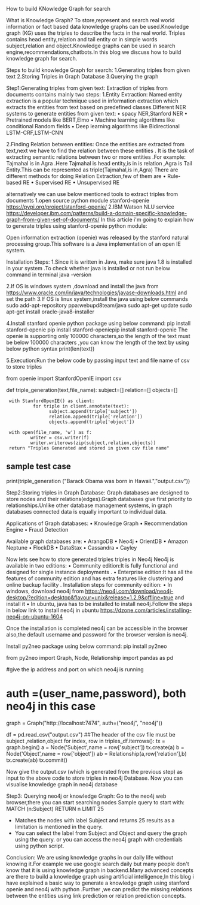 How to build KNowledge Graph for search

What is Knowledge Graph?
To store,represent and search real world information  or fact based data knowledge graphs can be used.Knowledge graph (KG) uses the triples to describe the facts  in the real world. Triples contains  head entity,relation and tail entity or in simple words subject,relation and object.Knowledge graphs can be used in search engine,recommendations,chatbots.In this blog we discuss how to build knowledge graph for search.

Steps to build knowledge Graph for search:
1.Generating triples from given text
2.Storing Triples in Graph Database
3.Querying the graph 

Step1:Generating triples from given text:
Extraction of triples from documents contains mainly two steps:
1.Entity Extraction:
Named entity extraction is a popular technique used in information extraction which extracts the entities from text based on predefined classes.Different NER systems to generate entities from given text:
    • spacy NER,Stanford NER
    • Pretrained models like BERT,Elmo 
    • Machine learning algorithms like conditional Random fields
    • Deep learning algorithms like Bidirectional LSTM-CRF,LSTM-CNN

2.Finding Relation between entities:
Once the entities are extracted from text,next we have to find the relation between these entities . It is the task of extracting semantic  relations between two or more entities .For example: Tajmahal is in Agra .Here Tajmahal is head entity,is in is relation ,Agra is Tail Entity.This can be represented as triple(Tajmahal,is in,Agra)
There are different methods for doing Relation Extraction,few of them are
    • Rule-based RE
    • Supervised RE
    • Unsupervised RE




alternatively we can use below mentioned tools to extract triples from documents
1.open source python module stanford-openie https://pypi.org/project/stanford-openie/
2.IBM Watson NLU service https://developer.ibm.com/patterns/build-a-domain-specific-knowledge-graph-from-given-set-of-documents/
In this article i'm going to  explain how to generate triples using stanford-openie python module:

Open information extraction (openie) was released by the stanford natural processing group.This software is a Java implementation of an open IE system.

Installation Steps:
1.Since it is written in Java, make sure java 1.8 is installed in your system .To check whether java is installed or not run below command in terminal
java -version

2.If OS is windows system ,download and install the java from https://www.oracle.com/in/java/technologies/javase-downloads.html and set the path
3.If OS is linux system,install the java using below commands
sudo add-apt-repository ppa:webupd8team/java
sudo apt-get update
sudo apt-get install oracle-java8-installer

4.Install stanford openie python package using below command:
pip install stanford-openie
pip install stanford-openiepip install stanford-openie
The openie is supporting only 100000 characters,so the length of the text must be below 100000 characters ,you can know the length of the text by using below python syntax 
print(len(text))

5.Execution:Run the below code by passing input text and file name of csv to store triples

from openie import StanfordOpenIE
import csv

def triple_generation(text,file_name):
     subject=[]
     relation=[]
     objects=[]

     with StanfordOpenIE() as client:
              for triple in client.annotate(text):
                    subject.append(triple['subject'])
                    relation.append(triple['relation'])
                    objects.append(triple['object'])

     with open(file_name, 'w') as f:
             writer = csv.writer(f)
             writer.writerows(zip(subject,relation,objects))
     return "Triples Generated and stored in given csv file name"

## sample test case
print(triple_generation ("Barack Obama was born in Hawaii.","output.csv"))










Step2:Storing triples in Graph Database:
Graph databases are designed to store nodes and their relations(edges).Graph databases give first priority to relationships.Unlike other database management systems, in graph databases connected data is equally important to individual data.

Applications of Graph databases:
    • Knowledge Graph
    • Recommendation Engine
    • Fraud Detection

Available graph databases are:
    • ArangoDB
    • Neo4j
    • OrientDB
    • Amazon Neptune
    • FlockDB
    • DataStax
    • Cassandra
    • Cayley

Now lets see how to store generated triples triples in Neo4j
Neo4j is available in two editions:
    • Community edition:It is fully functional and designed for single instance deployments .
    • Enterprise edition:It has all the features of community edition and has extra features like clustering and online backup facility .
Installation steps for community edition:
    • In windows, download neo4j from https://neo4j.com/download/neo4j-desktop/?edition=desktop&flavour=unix&release=1.2.9&offline=true and install it
    • In ubuntu, java has to be installed to install neo4j.Follow the steps in below link to install neo4j in ubuntu  https://dzone.com/articles/installing-neo4j-on-ubuntu-1604
 
Once the installation is completed neo4j can be accessible in the browser also,the default username and password for the browser version is neo4j.

Install py2neo package using below command:
pip install py2neo

from py2neo import Graph, Node, Relationship
import pandas as pd

#give the ip address and port on which neo4j is running
# auth =(user_name,password), both neo4j in this case

graph = Graph("http://localhost:7474", auth=("neo4j", "neo4j"))

df = pd.read_csv("output.csv")
##The header of the csv file must be subject ,relation,object
for index, row in triples_df.iterrows():
     tx = graph.begin()
     a = Node('Subject',name = row['subject'])
     tx.create(a)
     b = Node('Object',name = row['object'])
     ab = Relationship(a,row['relation'],b)
     tx.create(ab)
     tx.commit()


Now give the output.csv (which is generated from the previous step) as input to the above code to store triples in neo4j Database.
Now you can visualise knowledge graph in neo4j database

Step3: Querying neo4j or knowledge Graph:
Go to the neo4j web browser,there you can start searching nodes
Sample query to start with:
MATCH (n:Subject) RETURN n LIMIT 25 
- Matches the nodes with label Subject and returns 25 results as a limitation is mentioned in the query.
- You can select the label from Subject and Object and query the graph using the query.
or you can access the neo4j graph with credentials using python script.





Conclusion:
We are using knowledge graphs in our daily life without knowing it.For example we use google search daily but many people don't know that it is using  knowledge graph in backend.Many advanced concepts are there to build a knowledge graph using artificial intelligence,In this blog i have explained a basic way to generate a knowledge graph using stanford openie and neo4j with python .Further ,we can predict the missing relations between the entities using link prediction or relation prediction concepts.



